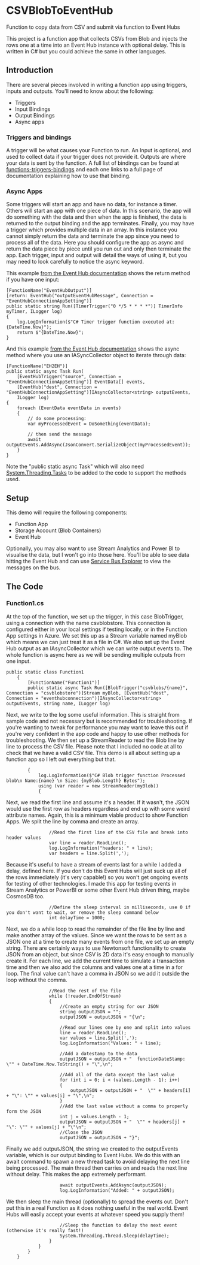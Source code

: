 # CSVBlobToEventHub
Function to copy data from CSV and submit via function to Event Hubs

This project is a function app that collects CSVs from Blob and injects the rows one at a time into an Event Hub instance with optional delay. This is written in C# but you could achieve the same in other languages.

## Introduction

There are several pieces involved in writing a function app using triggers, inputs and outputs. You'll need to know about the following:

* Triggers
* Input Bindings
* Output Bindings
* Async apps

### Triggers and bindings

A trigger will be what causes your Function to run. An Input is optional, and used to collect data if your trigger does not provide it. Outputs are where your data is sent by the function. A full list of bindings can be found at [functions-triggers-bindings](https://docs.microsoft.com/en-us/azure/azure-functions/functions-triggers-bindings) and each one links to a full page of documentation explaining how to use that binding.

### Async Apps

Some triggers will start an app and have no data, for instance a timer. Others will start an app with one piece of data. In this scenario, the app will do something with the data and then when the app is finished, the data is returned to the output binding and the app terminates. Finally, you may have a trigger which provides multiple data in an array. In this instance you cannot simply return the data and terminate the app since you need to process all of the data. Here you should configure the app as async and return the data piece by piece until you run out and only then terminate the app. Each trigger, input and output will detail the ways of using it, but you may need to look carefully to notice the async keyword.

This example [from the Event Hub documentation](https://docs.microsoft.com/en-us/azure/azure-functions/functions-bindings-event-hubs?tabs=csharp#output) shows the return method if you have one input:

```CSHARP
[FunctionName("EventHubOutput")]
[return: EventHub("outputEventHubMessage", Connection = "EventHubConnectionAppSetting")]
public static string Run([TimerTrigger("0 */5 * * * *")] TimerInfo myTimer, ILogger log)
{
    log.LogInformation($"C# Timer trigger function executed at: {DateTime.Now}");
    return $"{DateTime.Now}";
}
```

And this example [from the Event Hub documentation](https://docs.microsoft.com/en-us/azure/azure-functions/functions-bindings-event-hubs?tabs=csharp#output) shows the async method where you use an IASyncCollector object to iterate through data:

```CSHARP
[FunctionName("EH2EH")]
public static async Task Run(
    [EventHubTrigger("source", Connection = "EventHubConnectionAppSetting")] EventData[] events,
    [EventHub("dest", Connection = "EventHubConnectionAppSetting")]IAsyncCollector<string> outputEvents,
    ILogger log)
{
    foreach (EventData eventData in events)
    {
        // do some processing:
        var myProcessedEvent = DoSomething(eventData);

        // then send the message
        await outputEvents.AddAsync(JsonConvert.SerializeObject(myProcessedEvent));
    }
}
```

Note the "public static async Task" which will also need [System.Threading.Tasks](https://docs.microsoft.com/en-us/dotnet/api/system.threading.tasks?view=netframework-4.8) to be added to the code to support the methods used.

## Setup

This demo will require the following components:

* Function App
* Storage Account (Blob Containers)
* Event Hub

Optionally, you may also want to use Stream Analytics and Power BI to visualise the data, but I won't go into those here. You'll be able to see data hitting the Event Hub and can use [Service Bus Explorer](https://github.com/paolosalvatori/ServiceBusExplorer) to view the messages on the bus.

## The Code



### Function1.cs

At the top of the function, we set up the trigger, in this case BlobTrigger, using a connection with the name csvblobstore. This connection is configured either in your local settings if testing locally, or in the Function App settings in Azure. We set this up as a Stream variable named myBlob which means we can just treat it as a file in C#. We also set up the Event Hub output as an IAsyncCollector which we can write output events to. The whole function is async here as we will be sending multiple outputs from one input.

```CSHARP
public static class Function1
    {
        [FunctionName("Function1")]
        public static async Task Run([BlobTrigger("csvblobs/{name}", Connection = "csvblobstore")]Stream myBlob, [EventHub("dest", Connection = "eventhubconnection")]IAsyncCollector<string> outputEvents, string name, ILogger log)
```

Next, we write to the log some useful information. This is straight from sample code and not necessary but is recommended for troubleshooting. If you're wanting to tweak for performance you may want to leave this out if you're very confident in the app code and happy to use other methods for troubleshooting. We then set up a StreamReader to read the Blob line by line to process the CSV file. Please note that I included no code at all to check that we have a valid CSV file. This demo is all about setting up a function app so I left out everything but that.

```CSHARP
        {
            log.LogInformation($"C# Blob trigger function Processed blob\n Name:{name} \n Size: {myBlob.Length} Bytes");
            using (var reader = new StreamReader(myBlob))
            {
```
Next, we read the first line and assume it's a header. If it wasn't, the JSON would use the first row as headers regardless and end up with some weird attribute names. Again, this is a minimum viable product to show Function Apps. We split the line by comma and create an array.

```CSHARP
                //Read the first line of the CSV file and break into header values
                var line = reader.ReadLine();
                log.LogInformation("headers: " + line);
                var headers = line.Split(',');
```
Because it's useful to have a stream of events last for a while I added a delay, defined here. If you don't do this Event Hubs will just suck up all of the rows immediately (it's very capable!) so you won't get ongoing events for testing of other technologies. I made this app for testing events in Stream Analytics or PowerBI or some other Event Hub driven thing, maybe CosmosDB too.

```CSHARP
                //Define the sleep interval in milliseconds, use 0 if you don't want to wait, or remove the sleep command below
                int delayTime = 1000;
```
Next, we do a while loop to read the remainder of the file line by line and make another array of the values. Since we want the rows to be sent as a JSON one at a time to create many events from one file, we set up an empty string. There are certainly ways to use Newtonsoft functionality to create JSON from an object, but since CSV is 2D data it's easy enough to manually create it. For each line, we add the current time to simulate a transaction time and then we also add the columns and values one at a time in a for loop. The final value can't have a comma in JSON so we add it outside the loop without the comma.

```CSHARP
                //Read the rest of the file
                while (!reader.EndOfStream)
                {
                    //Create an empty string for our JSON
                    string outputJSON = "";
                    outputJSON = outputJSON + "{\n";
                    
                    //Read our lines one by one and split into values
                    line = reader.ReadLine();
                    var values = line.Split(',');
                    log.LogInformation("Values: " + line);
                    
                    //Add a datestamp to the data
                    outputJSON = outputJSON + "  functionDateStamp: \"" + DateTime.Now.ToString() + "\",\n";

                    //Add all of the data except the last value
                    for (int i = 0; i < (values.Length - 1); i++)
                    {
                        outputJSON = outputJSON + "  \"" + headers[i] + "\": \"" + values[i] + "\",\n";
                    }
                    //Add the last value without a comma to properly form the JSON
                    int j = values.Length - 1;
                    outputJSON = outputJSON + "  \"" + headers[j] + "\": \"" + values[j] + "\"\n";
                    //Close the JSON
                    outputJSON = outputJSON + "}";
```
Finally we add outputJSON, the string we created to the outputEvents variable, which is our output binding to Event Hubs. We do this with an await command to spawn a new thread task to avoid delaying the next line being processed. The main thread then carries on and reads the next line without delay. This makes the app extremely performant.

```CSHARP
                    await outputEvents.AddAsync(outputJSON);
                    log.LogInformation("Added: " + outputJSON);
```
We then sleep the main thread (optionally) to spread the events out. Don't put this in a real Function as it does nothing useful in the real world. Event Hubs will easily accept your events at whatever speed you supply them!

```CSHARP
                    //Sleep the function to delay the next event (otherwise it's really fast!)
                    System.Threading.Thread.Sleep(delayTime);
                }
            }
        }
    }
```